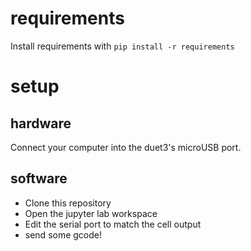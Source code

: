 # requirements
Install requirements with `pip install -r requirements`

# setup
## hardware 
Connect your computer into the duet3's microUSB port.

## software
- Clone this repository 
- Open the jupyter lab workspace
- Edit the serial port to match the cell output
- send some gcode! 


